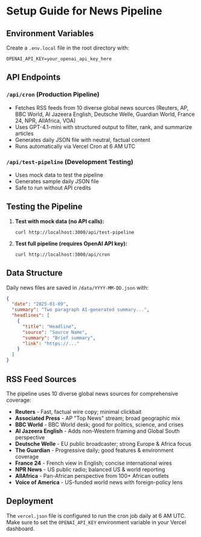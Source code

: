 # Setup Guide for News Pipeline

## Environment Variables

Create a `.env.local` file in the root directory with:

```
OPENAI_API_KEY=your_openai_api_key_here
```

## API Endpoints

### `/api/cron` (Production Pipeline)
- Fetches RSS feeds from 10 diverse global news sources (Reuters, AP, BBC World, Al Jazeera English, Deutsche Welle, Guardian World, France 24, NPR, AllAfrica, VOA)
- Uses GPT-4.1-mini with structured output to filter, rank, and summarize articles
- Generates daily JSON file with neutral, factual content
- Runs automatically via Vercel Cron at 6 AM UTC

### `/api/test-pipeline` (Development Testing)
- Uses mock data to test the pipeline
- Generates sample daily JSON file
- Safe to run without API credits

## Testing the Pipeline

1. **Test with mock data (no API calls):**
   ```
   curl http://localhost:3000/api/test-pipeline
   ```

2. **Test full pipeline (requires OpenAI API key):**
   ```
   curl http://localhost:3000/api/cron
   ```

## Data Structure

Daily news files are saved in `/data/YYYY-MM-DD.json` with:

```json
{
  "date": "2025-01-09",
  "summary": "Two paragraph AI-generated summary...",
  "headlines": [
    {
      "title": "Headline",
      "source": "Source Name",
      "summary": "Brief summary",
      "link": "https://..."
    }
  ]
}
```

## RSS Feed Sources

The pipeline uses 10 diverse global news sources for comprehensive coverage:

- **Reuters** - Fast, factual wire copy; minimal clickbait
- **Associated Press** - AP "Top News" stream; broad geographic mix
- **BBC World** - BBC World desk; good for politics, science, and crises
- **Al Jazeera English** - Adds non-Western framing and Global South perspective
- **Deutsche Welle** - EU public broadcaster; strong Europe & Africa focus
- **The Guardian** - Progressive daily; good features & environment coverage
- **France 24** - French view in English; concise international wires
- **NPR News** - US public radio; balanced US & world reporting
- **AllAfrica** - Pan-African perspective from 100+ African outlets
- **Voice of America** - US-funded world news with foreign-policy lens

## Deployment

The `vercel.json` file is configured to run the cron job daily at 6 AM UTC.
Make sure to set the `OPENAI_API_KEY` environment variable in your Vercel dashboard. 